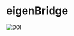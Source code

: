 # eigenBridge

[![DOI](https://zenodo.org/badge/DOI/10.5281/zenodo.3817982.svg)](https://doi.org/10.5281/zenodo.3817982)
